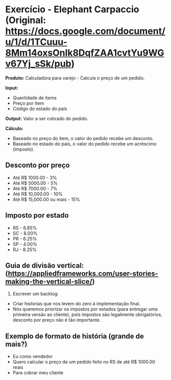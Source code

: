 # Exercício - Elephant Carpaccio (Original: https://docs.google.com/document/u/1/d/1TCuuu-8Mm14oxsOnlk8DqfZAA1cvtYu9WGv67Yj_sSk/pub)

**Produto:** Calculadora para varejo - Calcula o preço de um pedido.

**Input:**
  - Quantidade de items
  - Preço por item
  - Código do estado do país
  
 **Output:** Valor a ser cobrado do pedido.
 
 **Cálculo:** 
  - Baseado no preço do item, o valor do pedido recebe um desconto.
  - Baseado no estado do país, o valor do pedido recebe um acréscimo (imposto).
          
## Desconto por preço
- Até R$ 1000.00 - 3%
- Até R$ 5000.00 - 5%
- Até R$ 7000.00 - 7%
- Até R$ 10,000.00 - 10%
- Até R$ 15,000.00 ou mais - 15%
   
## Imposto por estado
- RS - 6.85%
- SC - 8.00%
- PR - 6.25%
- SP - 4.00%
- RJ - 8.25%
 
 ## Guia de divisão vertical: (https://appliedframeworks.com/user-stories-making-the-vertical-slice/)
 
 1. Escrever um backlog:
  - Criar histórias que nos levem do zero à implementação final.
  - Nós queremos priorizar os impostos por estados (para entregar uma primeira versão ao cliente), pois impostos são legalmente obrigatórios, desconto por preço não é tão importante.
  
## Exemplo de formato de história (grande de mais?)
- Eu como vendedor
- Quero calcular o preço de um pedido feito no RS de até R$ 1000.00 reais
- Para cobrar meu cliente
